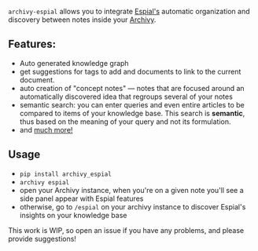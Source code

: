 `archivy-espial` allows you to integrate [Espial's](https://github.com/Uzay-G/espial) automatic organization and discovery between notes inside your [Archivy](https://archivy.github.io).

## Features:

- Auto generated knowledge graph
- get suggestions for tags to add and documents to link to the current document. 
- auto creation of "concept notes" — notes that are focused around an automatically discovered idea that regroups several of your notes
- semantic search: you can enter queries and even entire articles to be compared to items of your knowledge base. This search is **semantic**, thus based on the meaning of your query and not its formulation.
- and [much more!](https://github.com/Uzay-G/espial/#espials-current-features)


## Usage

- `pip install archivy_espial`
- `archivy espial`
- open your Archivy instance, when you're on a given note you'll see a side panel appear with Espial features
- otherwise, go to `/espial` on your archivy instance to discover Espial's insights on your knowledge base

This work is WIP, so open an issue if you have any problems, and please provide suggestions!

